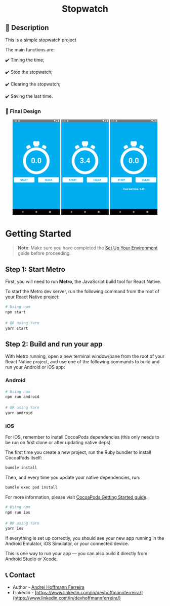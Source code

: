 <h1 align=center>Stopwatch</h1>

## 🚀 Description

<p>This is a simple stopwatch project</p>
<p>The main functions are:</p>
<p>✔️ Timing the time;</p>
<p>✔️ Stop the stopwatch;</p>
<p>✔️ Clearing the stopwatch;</p>
<p>✔️ Saving the last time.  </p>

### 🎨 Final Design

<div align=center>
 <img src="./src/images/Screenshot_1745793507.png" width="150" alt="Login page" />
 <img src="./src/images/Screenshot_1745793548.png" width="150" alt="success message" />
 <img src="./src/images/Screenshot_1745793553.png" width="150" alt="success message" />
</div>

# Getting Started

> **Note**: Make sure you have completed the [Set Up Your Environment](https://reactnative.dev/docs/set-up-your-environment) guide before proceeding.

## Step 1: Start Metro

First, you will need to run **Metro**, the JavaScript build tool for React Native.

To start the Metro dev server, run the following command from the root of your React Native project:

```sh
# Using npm
npm start

# OR using Yarn
yarn start
```

## Step 2: Build and run your app

With Metro running, open a new terminal window/pane from the root of your React Native project, and use one of the following commands to build and run your Android or iOS app:

### Android

```sh
# Using npm
npm run android

# OR using Yarn
yarn android
```

### iOS

For iOS, remember to install CocoaPods dependencies (this only needs to be run on first clone or after updating native deps).

The first time you create a new project, run the Ruby bundler to install CocoaPods itself:

```sh
bundle install
```

Then, and every time you update your native dependencies, run:

```sh
bundle exec pod install
```

For more information, please visit [CocoaPods Getting Started guide](https://guides.cocoapods.org/using/getting-started.html).

```sh
# Using npm
npm run ios

# OR using Yarn
yarn ios
```

If everything is set up correctly, you should see your new app running in the Android Emulator, iOS Simulator, or your connected device.

This is one way to run your app — you can also build it directly from Android Studio or Xcode.

## 📞 Contact

- Author - <a href="https://wa.me/+5532984179500">Andrei Hoffmann Ferreira</a>
- Linkedin - [https://www.linkedin.com/in/devhoffmannferreira/](https://www.linkedin.com/in/devhoffmannferreira/)
